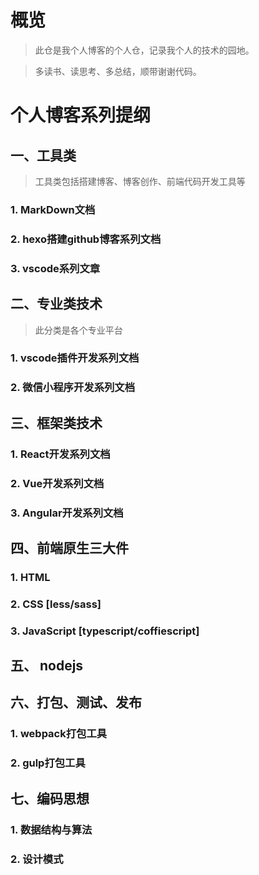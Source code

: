 # 概览
> 此仓是我个人博客的个人仓，记录我个人的技术的园地。

> 多读书、读思考、多总结，顺带谢谢代码。

# 个人博客系列提纲

## 一、工具类
> 工具类包括搭建博客、博客创作、前端代码开发工具等

### 1. MarkDown文档

### 2. hexo搭建github博客系列文档

### 3. vscode系列文章


## 二、专业类技术
> 此分类是各个专业平台

### 1. vscode插件开发系列文档


### 2. 微信小程序开发系列文档


## 三、框架类技术


### 1. React开发系列文档


### 2. Vue开发系列文档


### 3. Angular开发系列文档


## 四、前端原生三大件

### 1. HTML

### 2. CSS [less/sass]

### 3. JavaScript [typescript/coffiescript]

## 五、 nodejs


## 六、打包、测试、发布

### 1. webpack打包工具

### 2. gulp打包工具


## 七、编码思想

### 1. 数据结构与算法

### 2. 设计模式










